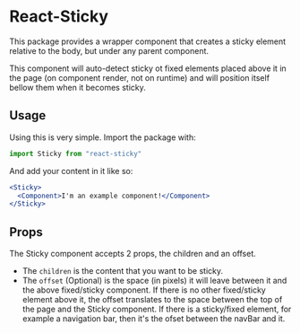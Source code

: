 
# React-Sticky

This package provides a wrapper component that creates a sticky element relative to the body, but under any parent component.

This component will auto-detect sticky ot fixed elements placed above it in the page (on component render, not on runtime) and will position itself bellow them when it becomes sticky.


## Usage

Using this is very simple. Import the package with:

```js
import Sticky from "react-sticky"
```

And add your content in it like so:

```jsx
<Sticky>
  <Component>I'm an example component!</Component>
</Sticky>
```

## Props

The Sticky component accepts 2 props, the children and an offset. 

- The `children` is the content that you want to be sticky.
- The `offset` (Optional) is the space (in pixels) it will leave between it and the above fixed/sticky component. If there is no other fixed/sticky element above it, the offset translates to the space between the top of the page and the Sticky component. If there is a sticky/fixed element, for example a navigation bar, then it's the ofset between the navBar and it.
